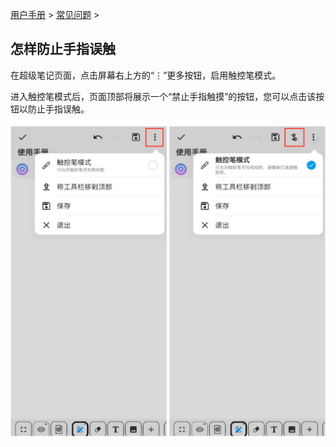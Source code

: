 [用户手册](/dragonnest/drawnote/manual/zh) > [常见问题](/dragonnest/drawnote/manual/zh/q_a) >

怎样防止手指误触
----

在超级笔记页面，点击屏幕右上方的“⋮”更多按钮，启用触控笔模式。

进入触控笔模式后，页面顶部将展示一个“禁止手指触摸”的按钮，您可以点击该按钮以防止手指误触。

![](imgs/stylus_mode.png)
